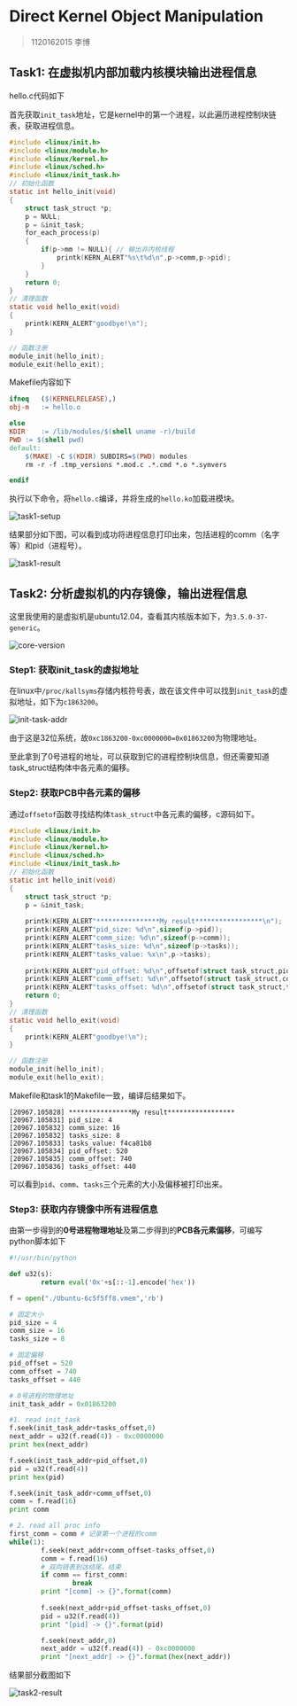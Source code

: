 # Direct Kernel Object Manipulation

> 1120162015 李博

## Task1: 在虚拟机内部加载内核模块输出进程信息

hello.c代码如下

首先获取`init_task`地址，它是kernel中的第一个进程，以此遍历进程控制块链表，获取进程信息。

```c
#include <linux/init.h>
#include <linux/module.h>
#include <linux/kernel.h>
#include <linux/sched.h>
#include <linux/init_task.h>
// 初始化函数
static int hello_init(void)
{
    struct task_struct *p;
    p = NULL;
    p = &init_task;
    for_each_process(p)
    {
        if(p->mm != NULL){ // 输出非内核线程
            printk(KERN_ALERT"%s\t%d\n",p->comm,p->pid);
        }
    }
    return 0;
}
// 清理函数
static void hello_exit(void)
{
    printk(KERN_ALERT"goodbye!\n");
}

// 函数注册
module_init(hello_init);  
module_exit(hello_exit);
```

Makefile内容如下

```makefile
ifneq	($(KERNELRELEASE),)
obj-m	:= hello.o 

else
KDIR	:= /lib/modules/$(shell uname -r)/build
PWD	:= $(shell pwd)
default:	
	$(MAKE) -C $(KDIR) SUBDIRS=$(PWD) modules 
	rm -r -f .tmp_versions *.mod.c .*.cmd *.o *.symvers 

endif
```

执行以下命令，将`hello.c`编译，并将生成的`hello.ko`加载进模块。

![task1-setup](../images/lab8-task1-setup.png)

结果部分如下图，可以看到成功将进程信息打印出来，包括进程的comm（名字等）和pid（进程号）。

![task1-result](../images/lab8-task1-result.png)



## Task2: 分析虚拟机的内存镜像，输出进程信息

这里我使用的是虚拟机是ubuntu12.04，查看其内核版本如下，为`3.5.0-37-generic`。

![core-version](../images/lab8-task2-core-version.png)

### Step1: 获取init_task的虚拟地址

在linux中`/proc/kallsyms`存储内核符号表，故在该文件中可以找到`init_task`的虚拟地址，如下为`c1863200`。

![init-task-addr](../images/lab8-task2-init-task-addr.png)

由于这是32位系统，故`0xc1863200-0xc0000000=0x01863200`为物理地址。

至此拿到了0号进程的地址，可以获取到它的进程控制块信息，但还需要知道task_struct结构体中各元素的偏移。

### Step2: 获取PCB中各元素的偏移

通过`offsetof`函数寻找结构体`task_struct`中各元素的偏移，c源码如下。

```c
#include <linux/init.h>
#include <linux/module.h>
#include <linux/kernel.h>
#include <linux/sched.h>
#include <linux/init_task.h>
// 初始化函数
static int hello_init(void)
{
    struct task_struct *p;
    p = &init_task;
    
    printk(KERN_ALERT"****************My result*****************\n");
    printk(KERN_ALERT"pid_size: %d\n",sizeof(p->pid));
    printk(KERN_ALERT"comm_size: %d\n",sizeof(p->comm));
    printk(KERN_ALERT"tasks_size: %d\n",sizeof(p->tasks));
    printk(KERN_ALERT"tasks_value: %x\n",p->tasks);
    
    printk(KERN_ALERT"pid_offset: %d\n",offsetof(struct task_struct,pid));
    printk(KERN_ALERT"comm_offset: %d\n",offsetof(struct task_struct,comm));
    printk(KERN_ALERT"tasks_offset: %d\n",offsetof(struct task_struct,tasks));
    return 0;
}
// 清理函数
static void hello_exit(void)
{
    printk(KERN_ALERT"goodbye!\n");
}

// 函数注册
module_init(hello_init);  
module_exit(hello_exit);
```

Makefile和task1的Makefile一致，编译后结果如下。

```shell
[20967.105828] ****************My result*****************
[20967.105831] pid_size: 4
[20967.105832] comm_size: 16
[20967.105832] tasks_size: 8
[20967.105833] tasks_value: f4ca81b8
[20967.105834] pid_offset: 520
[20967.105835] comm_offset: 740
[20967.105836] tasks_offset: 440
```

可以看到`pid`、`comm`、`tasks`三个元素的大小及偏移被打印出来。

### Step3: 获取内存镜像中所有进程信息

由第一步得到的**0号进程物理地址**及第二步得到的**PCB各元素偏移**，可编写python脚本如下

```python
#!/usr/bin/python

def u32(s):
        return eval('0x'+s[::-1].encode('hex'))

f = open("./Ubuntu-6c5f5ff8.vmem",'rb')

# 固定大小
pid_size = 4
comm_size = 16
tasks_size = 8

# 固定偏移
pid_offset = 520
comm_offset = 740
tasks_offset = 440

# 0号进程的物理地址
init_task_addr = 0x01863200

#1. read init_task
f.seek(init_task_addr+tasks_offset,0)
next_addr = u32(f.read(4)) - 0xc0000000
print hex(next_addr)

f.seek(init_task_addr+pid_offset,0)
pid = u32(f.read(4))
print hex(pid)

f.seek(init_task_addr+comm_offset,0)
comm = f.read(16)
print comm

# 2. read all proc info
first_comm = comm # 记录第一个进程的comm
while(1):
        f.seek(next_addr+comm_offset-tasks_offset,0)
        comm = f.read(16)
        # 双向链表到达结尾，结束
        if comm == first_comm:
                break
        print "[comm] -> {}".format(comm)
        
        f.seek(next_addr+pid_offset-tasks_offset,0)
        pid = u32(f.read(4))
        print "[pid] -> {}".format(pid)

        f.seek(next_addr,0)
        next_addr = u32(f.read(4)) - 0xc0000000
        print "[next_addr] -> {}".format(hex(next_addr))
```

结果部分截图如下

![task2-result](../images/lab8-task2-result.png)